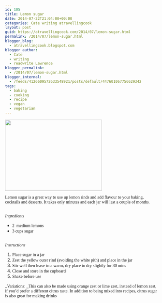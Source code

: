 ```yaml
---
id: 105
title: Lemon sugar
date: 2014-07-22T21:04:00+00:00
categories: Cate writing atravellingcook
layout: post
guid: https://atravellingcook.com/2014/07/lemon-sugar.html
permalink: /2014/07/lemon-sugar.html
blogger_blog:
  - atravellingcook.blogspot.com
blogger_author:
  - Cate
  - writing
  - readwrite Lawrence
blogger_permalink:
  - /2014/07/lemon-sugar.html
blogger_internal:
  - /feeds/4126609572633548921/posts/default/447601067756629342
tags:
  - baking
  - cooking
  - recipe
  - vegan
  - vegetarian
---
```


  <a  href="https://4.bp.blogspot.com/--yEJUhfziCk/U87DpC1HXRI/AAAAAAAAI9g/VVPV0NIzX0M/s1600/14696591256_99c9a70bf7_z.jpg"><img src="https://4.bp.blogspot.com/--yEJUhfziCk/U87DpC1HXRI/AAAAAAAAI9g/VVPV0NIzX0M/s1600/14696591256_99c9a70bf7_z.jpg" alt="" width="320" height="235" border="0" /></a>





<span style="font-family: Georgia, Times New Roman, serif;">Lemon sugar is a great way to use up lemon rinds and add flavour to your baking, cocktails and desserts. It takes only minutes and each jar will last a couple of months. 
  
<span style="font-family: Georgia, Times New Roman, serif;"><br /> _<span style="font-family: Georgia, Times New Roman, serif;">Ingredients_

  * <span style="font-family: Georgia, Times New Roman, serif;">2  medium lemons
  * <span style="font-family: Georgia, Times New Roman, serif;">3 cups sugar

<span style="font-family: Georgia, Times New Roman, serif;"><br /> _<span style="font-family: Georgia, Times New Roman, serif;">Instructions_

  1. <span style="font-family: Georgia, Times New Roman, serif;">Place sugar in a jar
  2. <span style="font-family: Georgia, Times New Roman, serif;">Zest the yellow outer rind (avoiding the white pith) and place in the jar
  3. <span style="font-family: Georgia, Times New Roman, serif;">Stir well then leave in a warm, dry place to dry slightly for 30 mins
  4. <span style="font-family: Georgia, Times New Roman, serif;">Close and store in the cupboard
  5. <span style="font-family: Georgia, Times New Roman, serif;">Shake before use

_<span style="font-family: Georgia, Times New Roman, serif;">Variations: _This can also be made using orange zest or lime zest, instead of lemon zest, if you’d prefer a different citrus taste. In addition to being mixed into recipes, citrus sugar is also great for making drinks
